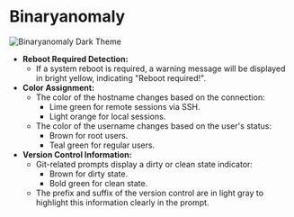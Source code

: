 # Binaryanomaly

![Binaryanomaly Dark Theme](binaryanomaly-dark.png)
- **Reboot Required Detection:**
  - If a system reboot is required, a warning message will be displayed in bright yellow, indicating "Reboot required!".
- **Color Assignment:**
  - The color of the hostname changes based on the connection:
    - Lime green for remote sessions via SSH.
    - Light orange for local sessions.
  - The color of the username changes based on the user's status:
    - Brown for root users.
    - Teal green for regular users.
- **Version Control Information:**
  - Git-related prompts display a dirty or clean state indicator:
    - Brown for dirty state.
    - Bold green for clean state.
  - The prefix and suffix of the version control are in light gray to highlight this 
  information clearly in the prompt.
